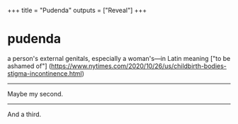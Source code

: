 +++
title = "Pudenda"
outputs = ["Reveal"]
+++

# pudenda

a person's external genitals, especially a woman's—in Latin meaning ["to be ashamed of"] (https://www.nytimes.com/2020/10/26/us/childbirth-bodies-stigma-incontinence.html)

---

Maybe my second.

---

And a third.

